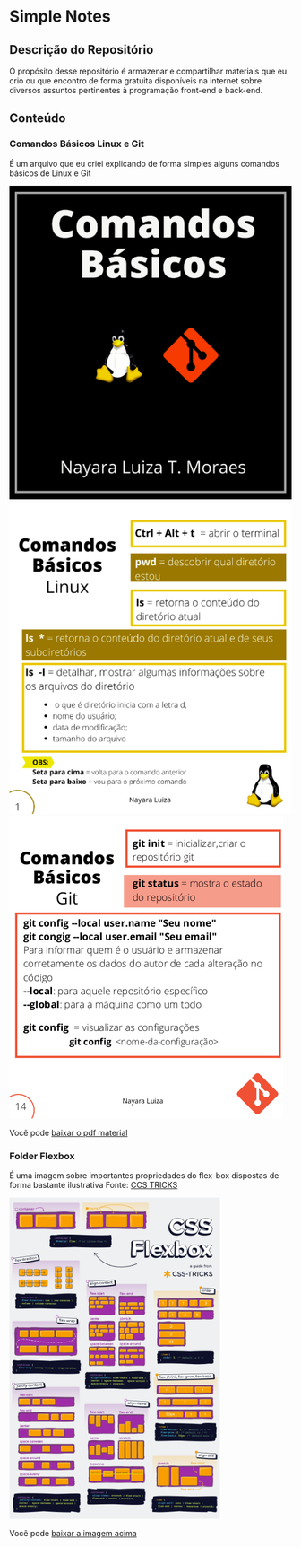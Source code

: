 # Simple Notes 

## Descrição do Repositório
O propósito desse repositório é armazenar e compartilhar materiais que eu crio ou que encontro de forma gratuita disponíveis na internet sobre diversos assuntos pertinentes à programação front-end e back-end. 

## Conteúdo 

### Comandos Básicos Linux e Git
É um arquivo que eu criei explicando de forma simples alguns comandos básicos de Linux e Git 

![imagem](/images/1.png)
![imagem](/images/2.png)
![imagem](/images/3.png)

Você pode [baixar o pdf material](https://github.com/nalutm/simple-notes/blob/master/comandos-basicos-linux-git.pdf)

### Folder Flexbox 
É uma imagem sobre importantes propriedades do flex-box dispostas de forma bastante ilustrativa
Fonte: [CCS TRICKS](https://css-tricks.com/snippets/css/a-guide-to-flexbox/#top-of-site)

![imagem](/images/css-flexbox-poster.png)

Você pode [baixar a imagem acima](https://github.com/nalutm/simple-notes/raw/master/images/css-flexbox-poster.png) 
